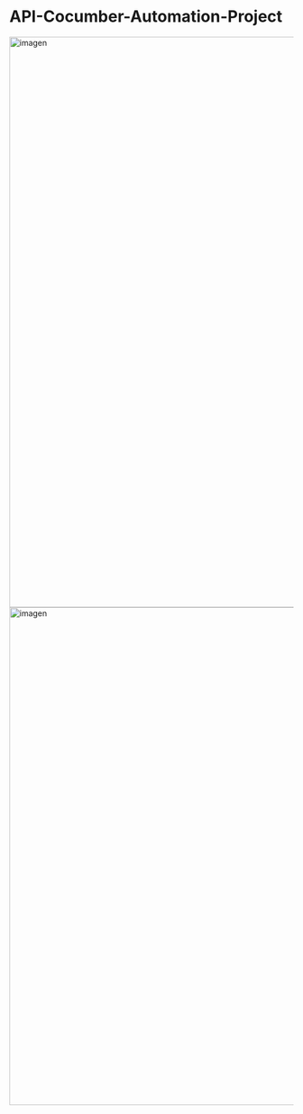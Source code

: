 # API-Cocumber-Automation-Project
<img width="1012" alt="imagen" src="https://github.com/dmolina24/API-Cocumber-Automation-Project/assets/159375151/c36f7d3e-700f-4cba-af88-3f4ba09c271c">
<img width="883" alt="imagen" src="https://github.com/dmolina24/API-Cocumber-Automation-Project/assets/159375151/fe595602-47f1-4bd3-8ff2-4f97d924265a">


 
